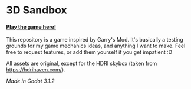 # 3D Sandbox
#### [Play the game here!](https://craftablescience.github.io/godot-3d-sandbox/html5/ "Click Me")

This repository is a game inspired by Garry's Mod. It's basically a testing grounds for my game mechanics ideas, and anything I want to make.
Feel free to request features, or add them yourself if you get impatient :D

All assets are original, except for the HDRI skybox (taken from https://hdrihaven.com/).

*Made in Godot 3.1.2*
